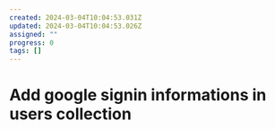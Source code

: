 ```yaml
---
created: 2024-03-04T10:04:53.031Z
updated: 2024-03-04T10:04:53.026Z
assigned: ""
progress: 0
tags: []
---
```


# Add google signin informations in users collection 
